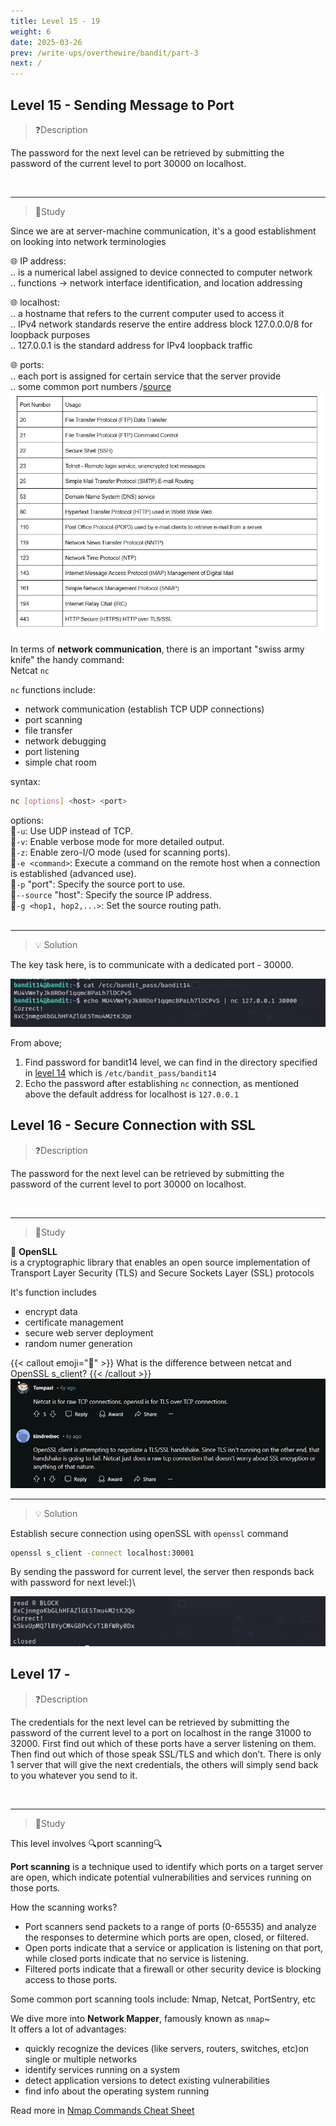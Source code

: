 ```yaml
---
title: Level 15 - 19
weight: 6
date: 2025-03-26
prev: /write-ups/overthewire/bandit/part-3
next: /
---
```


## Level 15 - Sending Message to Port

> ❓Description  

The password for the next level can be retrieved by submitting the password of the current level to port 30000 on localhost.

<br>

---
> 📔Study

Since we are at server-machine communication, it's a good establishment on looking into network terminologies

🌐 IP address:  
.. is a numerical label assigned to device connected to computer network  
.. functions -> network interface identification, and location addressing

🌐 localhost:  
.. a hostname that refers to the current computer used to access it  
.. IPv4 network standards reserve the entire address block 127.0.0.0/8 for loopback purposes  
.. 127.0.0.1 is the standard address for IPv4 loopback traffic

🌐 ports:  
.. each port is assigned for certain service that the server provide  
.. some common port numbers /[source](https://opensource.com/article/18/10/common-network-ports)
![img](bandit15-1.jpg)


In terms of **network communication**, there is an important "swiss army knife" the handy command:  
Netcat `nc`  

`nc` functions include:
- network communication (establish TCP UDP connections)
- port scanning
- file transfer
- network debugging
- port listening
- simple chat room

syntax:
```bash
nc [options] <host> <port>
```

options:  
🚩`-u`: Use UDP instead of TCP.   
🚩`-v`: Enable verbose mode for more detailed output.   
🚩`-z`: Enable zero-I/O mode (used for scanning ports).   
🚩`-e <command>`: Execute a command on the remote host when a connection is established (advanced use).   
🚩`-p` "port": Specify the source port to use.   
🚩`--source` "host": Specify the source IP address.   
🚩`-g <hop1, hop2,...>`: Set the source routing path.   
<br>

---
> 💡 Solution

The key task here, is to communicate with a dedicated port - 30000.

![img](bandit15-2.jpg)

From above;  
1. Find password for bandit14 level, we can find in the directory specified in [level 14](part-4.md) which is `/etc/bandit_pass/bandit14`
2. Echo the password after establishing `nc` connection, as mentioned above the default address for localhost is `127.0.0.1`


## Level 16 - Secure Connection with SSL

> ❓Description  

The password for the next level can be retrieved by submitting the password of the current level to port 30000 on localhost.

<br>

---
> 📔Study

🔐 **OpenSLL**  
is a cryptographic library that enables an open source implementation of Transport Layer Security (TLS) and Secure Sockets Layer (SSL) protocols


It's function includes
- encrypt data
- certificate management
- secure web server deployment
- random numer generation

{{< callout emoji="🤔" >}}
  What is the difference between netcat and OpenSSL s_client?
{{< /callout >}}
![img](bandit16-1.png)

---
> 💡 Solution

Establish secure connection using openSSL with `openssl` command

```bash
openssl s_client -connect localhost:30001
```
By sending the password for current level, the server then responds back with password for next level:)\

![img](bandit16-2.png)

## Level 17 - 

> ❓Description  

The credentials for the next level can be retrieved by submitting the password of the current level to a port on localhost in the range 31000 to 32000. First find out which of these ports have a server listening on them. Then find out which of those speak SSL/TLS and which don’t. There is only 1 server that will give the next credentials, the others will simply send back to you whatever you send to it.

<br>

---
> 📔Study

This level involves 🔍port scanning🔍

**Port scanning** is a technique used to identify which ports on a target server are open, which indicate potential vulnerabilities and services running on those ports.

How the scanning works?  
- Port scanners send packets to a range of ports (0-65535) and analyze the responses to determine which ports are open, closed, or filtered.   
- Open ports indicate that a service or application is listening on that port, while closed ports indicate that no service is listening. 
- Filtered ports indicate that a firewall or other security device is blocking access to those ports. 

Some common port scanning tools include: Nmap, Netcat, PortSentry, etc

We dive more into **Network Mapper**, famously known as `nmap`~  
It offers a lot of advantages:  
- quickly recognize the devices (like servers, routers, switches, etc)on single or multiple networks
- identify services running on a system
- detect application versions to detect existing vulnerabilities
- find info about the operating system running

Read more in [Nmap Commands Cheat Sheet](https://stationx-public-download.s3.us-west-2.amazonaws.com/nmap_cheet_sheet_v7.pdf)

